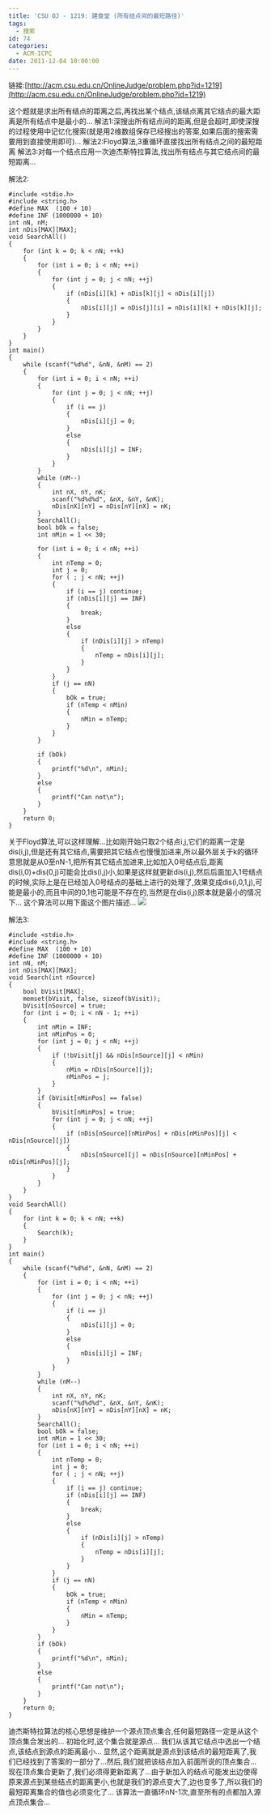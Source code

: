 ```yaml
---
title: 'CSU OJ - 1219: 建食堂 (所有结点间的最短路径)'
tags:
  - 搜索
id: 74
categories:
  - ACM-ICPC
date: 2011-12-04 10:00:00
---
```


链接:[http://acm.csu.edu.cn/OnlineJudge/problem.php?id=1219](http://acm.csu.edu.cn/OnlineJudge/problem.php?id=1219)

这个题就是求出所有结点的距离之后,再找出某个结点,该结点离其它结点的最大距离是所有结点中是最小的...
解法1:深搜出所有结点间的距离,但是会超时,即使深搜的过程使用中记忆化搜索(就是用2维数组保存已经搜出的答案,如果后面的搜索需要用到直接使用即可)...
解法2:Floyd算法,3重循环直接找出所有结点之间的最短距离
解法3:对每一个结点应用一次迪杰斯特拉算法,找出所有结点与其它结点间的最短距离...

解法2:

``` stylus
#include <stdio.h>
#include <string.h>
#define MAX  (100 + 10)
#define INF (1000000 + 10)
int nN, nM;
int nDis[MAX][MAX];
void SearchAll()
{
    for (int k = 0; k < nN; ++k)
    {
        for (int i = 0; i < nN; ++i)
        {   
            for (int j = 0; j < nN; ++j)
            {
                if (nDis[i][k] + nDis[k][j] < nDis[i][j])
                {
                    nDis[i][j] = nDis[j][i] = nDis[i][k] + nDis[k][j];
                }
            }
        }
    }
}
int main()
{
    while (scanf("%d%d", &nN, &nM) == 2)
    {
        for (int i = 0; i < nN; ++i)
        {
            for (int j = 0; j < nN; ++j)
            {
                if (i == j)
                {
                    nDis[i][j] = 0;
                }
                else
                {
                    nDis[i][j] = INF;
                }
            }
        }
        while (nM--)
        {
            int nX, nY, nK;
            scanf("%d%d%d", &nX, &nY, &nK);
            nDis[nX][nY] = nDis[nY][nX] = nK;
        }
        SearchAll();
        bool bOk = false;
        int nMin = 1 << 30;

        for (int i = 0; i < nN; ++i)
        {
            int nTemp = 0;
            int j = 0;
            for ( ; j < nN; ++j) 
            { 
                if (i == j) continue; 
                if (nDis[i][j] == INF) 
                { 
                    break; 
                } 
                else 
                { 
                    if (nDis[i][j] > nTemp)
                    {
                        nTemp = nDis[i][j];
                    }
                }
            }
            if (j == nN)
            {
                bOk = true;
                if (nTemp < nMin)
                {
                    nMin = nTemp;
                }
            }
        }

        if (bOk)
        {
            printf("%d\n", nMin);
        }
        else
        {
            printf("Can not\n");
        }
    }
    return 0;
}
```

关于Floyd算法,可以这样理解...比如刚开始只取2个结点i,j,它们的距离一定是dis(i,j),但是还有其它结点,需要把其它结点也慢慢加进来,所以最外层关于k的循环意思就是从0至nN-1,把所有其它结点加进来,比如加入0号结点后,距离dis(i,0)+dis(0,j)可能会比dis(i,j)小,如果是这样就更新dis(i,j),然后后面加入1号结点的时候,实际上是在已经加入0号结点的基础上进行的处理了,效果变成dis(i,0,1,j),可能是最小的,而且中间的0,1也可能是不存在的,当然是在dis(i,j)原本就是最小的情况下...
这个算法可以用下面这个图片描述...
![](https://c5.staticflickr.com/8/7303/26782450284_e07c633d3f_o.jpg)

解法3:

``` stylus
#include <stdio.h>
#include <string.h>
#define MAX  (100 + 10)
#define INF (1000000 + 10)
int nN, nM;
int nDis[MAX][MAX];
void Search(int nSource)
{
    bool bVisit[MAX];
    memset(bVisit, false, sizeof(bVisit));
    bVisit[nSource] = true;
    for (int i = 0; i < nN - 1; ++i)
    {
        int nMin = INF;
        int nMinPos = 0;
        for (int j = 0; j < nN; ++j)
        {
            if (!bVisit[j] && nDis[nSource][j] < nMin)
            {
                nMin = nDis[nSource][j];
                nMinPos = j;
            }
        }
        if (bVisit[nMinPos] == false)
        {
            bVisit[nMinPos] = true;
            for (int j = 0; j < nN; ++j)
            {
                if (nDis[nSource][nMinPos] + nDis[nMinPos][j] < nDis[nSource][j])
                {
                    nDis[nSource][j] = nDis[nSource][nMinPos] + nDis[nMinPos][j];
                }
            }
        }
    }
}
void SearchAll()
{
    for (int k = 0; k < nN; ++k)
    {
        Search(k);
    }
}
int main()
{
    while (scanf("%d%d", &nN, &nM) == 2)
    {
        for (int i = 0; i < nN; ++i)
        {
            for (int j = 0; j < nN; ++j)
            {
                if (i == j)
                {
                    nDis[i][j] = 0;
                }
                else
                {
                    nDis[i][j] = INF;
                }
            }
        }
        while (nM--)
        {
            int nX, nY, nK;
            scanf("%d%d%d", &nX, &nY, &nK);
            nDis[nX][nY] = nDis[nY][nX] = nK;
        }
        SearchAll();
        bool bOk = false;
        int nMin = 1 << 30;
        for (int i = 0; i < nN; ++i)
        {
            int nTemp = 0;
            int j = 0;
            for ( ; j < nN; ++j) 
            { 
                if (i == j) continue; 
                if (nDis[i][j] == INF) 
                { 
                    break;
                } 
                else
                { 
                    if (nDis[i][j] > nTemp)
                    {
                        nTemp = nDis[i][j];
                    }
                }
            }
            if (j == nN)
            {
                bOk = true;
                if (nTemp < nMin)
                {
                    nMin = nTemp;
                }
            }
        }
        if (bOk)
        {
            printf("%d\n", nMin);
        }
        else
        {
            printf("Can not\n");
        }
    }
    return 0;
}
```

迪杰斯特拉算法的核心思想是维护一个源点顶点集合,任何最短路径一定是从这个顶点集合发出的...
初始化时,这个集合就是源点...
我们从该其它结点中选出一个结点,该结点到源点的距离最小...
显然,这个距离就是源点到该结点的最短距离了,我们已经找到了答案的一部分了...然后,我们就把该结点加入前面所说的顶点集合...
现在顶点集合更新了,我们必须得更新距离了...由于新加入的结点可能发出边使得原来源点到某些结点的距离更小,也就是我们的源点变大了,边也变多了,所以我们的最短距离集合的值也必须变化了...
该算法一直循环nN-1次,直至所有的点都加入源点顶点集合...